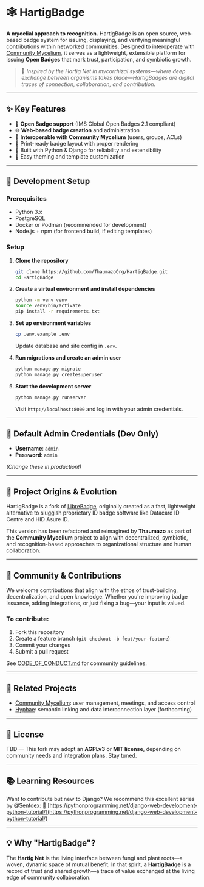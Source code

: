 # 🕸️ HartigBadge

**A mycelial approach to recognition.**
HartigBadge is an open source, web-based badge system for issuing, displaying, and verifying meaningful contributions within networked communities. Designed to interoperate with [Community Mycelium](https://github.com/ThaumazoOrg/CommunityMycelium), it serves as a lightweight, extensible platform for issuing **Open Badges** that mark trust, participation, and symbiotic growth.

> 🌿 *Inspired by the Hartig Net in mycorrhizal systems—where deep exchange between organisms takes place—HartigBadges are digital traces of connection, collaboration, and contribution.*

---

## ✨ Key Features

* 🔖 **Open Badge support** (IMS Global Open Badges 2.1 compliant)
* 🌐 **Web-based badge creation** and administration
* 🧩 **Interoperable with Community Mycelium** (users, groups, ACLs)
* 📄 Print-ready badge layout with proper rendering
* 🐍 Built with Python & Django for reliability and extensibility
* 🎨 Easy theming and template customization

---

## 🔧 Development Setup

### Prerequisites

* Python 3.x
* PostgreSQL
* Docker or Podman (recommended for development)
* Node.js + npm (for frontend build, if editing templates)

### Setup

1. **Clone the repository**

   ```bash
   git clone https://github.com/ThaumazoOrg/HartigBadge.git
   cd HartigBadge
   ```

2. **Create a virtual environment and install dependencies**

   ```bash
   python -m venv venv
   source venv/bin/activate
   pip install -r requirements.txt
   ```

3. **Set up environment variables**

   ```bash
   cp .env.example .env
   ```

   Update database and site config in `.env`.

4. **Run migrations and create an admin user**

   ```bash
   python manage.py migrate
   python manage.py createsuperuser
   ```

5. **Start the development server**

   ```bash
   python manage.py runserver
   ```

   Visit `http://localhost:8000` and log in with your admin credentials.

---

## 🧪 Default Admin Credentials (Dev Only)

* **Username**: `admin`
* **Password**: `admin`

*(Change these in production!)*

---

## 🧬 Project Origins & Evolution

HartigBadge is a fork of [LibreBadge](https://github.com/LibreBadge/LibreBadge), originally created as a fast, lightweight alternative to sluggish proprietary ID badge software like Datacard ID Centre and HID Asure ID.

This version has been refactored and reimagined by **Thaumazo** as part of the **Community Mycelium** project to align with decentralized, symbiotic, and recognition-based approaches to organizational structure and human collaboration.

---

## 🤝 Community & Contributions

We welcome contributions that align with the ethos of trust-building, decentralization, and open knowledge. Whether you're improving badge issuance, adding integrations, or just fixing a bug—your input is valued.

### To contribute:

1. Fork this repository
2. Create a feature branch (`git checkout -b feat/your-feature`)
3. Commit your changes
4. Submit a pull request

See [CODE\_OF\_CONDUCT.md](CODE_OF_CONDUCT.md) for community guidelines.

---

## 🧭 Related Projects

* [Community Mycelium](https://github.com/ThaumazoOrg/CommunityMycelium): user management, meetings, and access control
* [Hyphae](https://github.com/ThaumazoOrg/Hyphae): semantic linking and data interconnection layer (forthcoming)

---

## 📜 License

TBD — This fork may adopt an **AGPLv3** or **MIT license**, depending on community needs and integration plans. Stay tuned.

---

## 📚 Learning Resources

Want to contribute but new to Django? We recommend this excellent series by [@Sentdex](https://github.com/Sentdex):
🔗 [https://pythonprogramming.net/django-web-development-python-tutorial/](https://pythonprogramming.net/django-web-development-python-tutorial/)

---

## 💡 Why "HartigBadge"?

The **Hartig Net** is the living interface between fungi and plant roots—a woven, dynamic space of mutual benefit. In that spirit, a **HartigBadge** is a record of trust and shared growth—a trace of value exchanged at the living edge of community collaboration.
